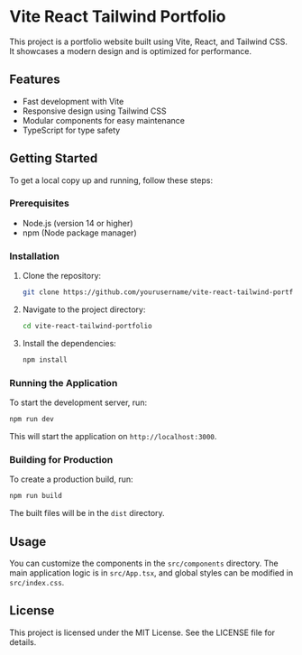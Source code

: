 # Vite React Tailwind Portfolio

This project is a portfolio website built using Vite, React, and Tailwind CSS. It showcases a modern design and is optimized for performance.

## Features

- Fast development with Vite
- Responsive design using Tailwind CSS
- Modular components for easy maintenance
- TypeScript for type safety

## Getting Started

To get a local copy up and running, follow these steps:

### Prerequisites

- Node.js (version 14 or higher)
- npm (Node package manager)

### Installation

1. Clone the repository:
   ```bash
   git clone https://github.com/yourusername/vite-react-tailwind-portfolio.git
   ```

2. Navigate to the project directory:
   ```bash
   cd vite-react-tailwind-portfolio
   ```

3. Install the dependencies:
   ```bash
   npm install
   ```

### Running the Application

To start the development server, run:
```bash
npm run dev
```

This will start the application on `http://localhost:3000`.

### Building for Production

To create a production build, run:
```bash
npm run build
```

The built files will be in the `dist` directory.

## Usage

You can customize the components in the `src/components` directory. The main application logic is in `src/App.tsx`, and global styles can be modified in `src/index.css`.

## License

This project is licensed under the MIT License. See the LICENSE file for details.